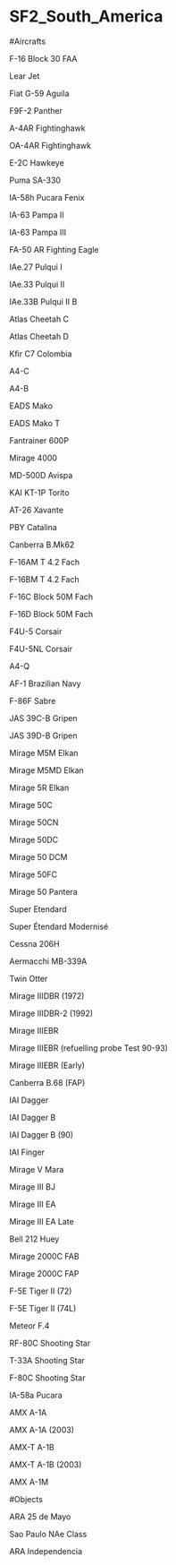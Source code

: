 # SF2_South_America

#Aircrafts

F-16 Block 30 FAA

Lear Jet

Fiat G-59 Aguila

F9F-2 Panther

A-4AR Fightinghawk

OA-4AR Fightinghawk

E-2C Hawkeye

Puma SA-330

IA-58h Pucara Fenix

IA-63 Pampa II

IA-63 Pampa III

FA-50 AR Fighting Eagle

IAe.27 Pulqui I

IAe.33 Pulqui II

IAe.33B Pulqui II B

Atlas Cheetah C

Atlas Cheetah D 

Kfir C7 Colombia

A4-C

A4-B

EADS Mako

EADS Mako T

Fantrainer 600P

Mirage 4000

MD-500D Avispa

KAI KT-1P Torito

AT-26 Xavante

PBY Catalina

Canberra B.Mk62

F-16AM T 4.2 Fach

F-16BM T 4.2 Fach

F-16C Block 50M Fach

F-16D Block 50M Fach

F4U-5 Corsair

F4U-5NL Corsair 

A4-Q

AF-1 Brazilian Navy

F-86F Sabre

JAS 39C-B Gripen

JAS 39D-B Gripen

Mirage M5M Elkan

Mirage M5MD Elkan

Mirage 5R Elkan

Mirage 50C

Mirage 50CN

Mirage 50DC

Mirage 50 DCM

Mirage 50FC

Mirage 50 Pantera

Super Etendard

Super Étendard Modernisé

Cessna 206H

Aermacchi MB-339A

Twin Otter

Mirage IIIDBR (1972)

Mirage IIIDBR-2 (1992)

Mirage IIIEBR

Mirage IIIEBR (refuelling probe Test 90-93)

Mirage IIIEBR (Early)

Canberra B.68 (FAP)

IAI Dagger

IAI Dagger B

IAI Dagger B (90)

IAI Finger

Mirage V Mara

Mirage III BJ

Mirage III EA

Mirage III EA Late

Bell 212 Huey

Mirage 2000C FAB

Mirage 2000C FAP

F-5E Tiger II (72)

F-5E Tiger II (74L)

Meteor F.4

RF-80C Shooting Star

T-33A Shooting Star

F-80C Shooting Star

IA-58a Pucara

AMX A-1A 

AMX A-1A (2003)

AMX-T A-1B 

AMX-T A-1B (2003) 

AMX A-1M 





#Objects

ARA 25 de Mayo

Sao Paulo NAe Class

ARA Independencia
